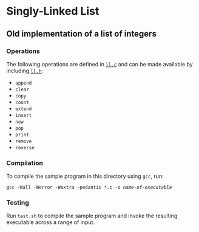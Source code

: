 # Singly-Linked List

## Old implementation of a list of integers

### Operations

The following operations are defined in [`ll.c`](ll.c)
and can be made available by including [`ll.h`](ll.h):
- `append`
- `clear`
- `copy`
- `count`
- `extend`
- `insert`
- `new`
- `pop`
- `print`
- `remove`
- `reverse`

### Compilation

To compile the sample program in this directory using `gcc`, run:

`gcc -Wall -Werror -Wextra -pedantic *.c -o `_`name-of-executable`_

### Testing

Run `test.sh` to compile the sample program and invoke the resulting executable across a range of input. 
